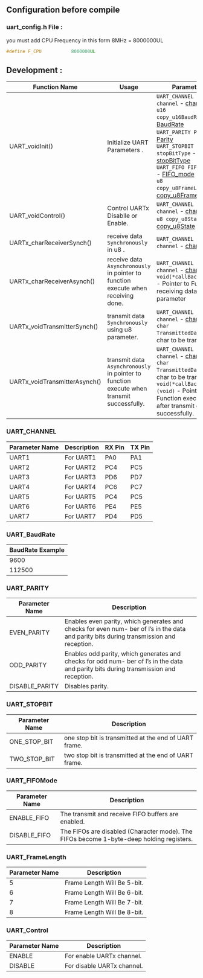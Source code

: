 ## Configuration before compile 
### uart_config.h File :
you must add CPU Frequency in this form 8MHz = 8000000UL
```c
#define F_CPU			8000000UL
```

## Development :  
| Function Name | Usage |  Parameter | return |
| ------ | ------ |  ------ |  ------ |
| UART_voidInit()  | Initialize UART Parameters .|`UART_CHANNEL channel` - <a href="#UART_CHANNEL">channel</a> <br /> `u16 copy_u16BaudRate` - <a href="#UART_BaudRate">BaudRate</a> <br /> `UART_PARITY Parity` - <a href="#UART_PARITY">Parity</a> <br /> `UART_STOPBIT stopBitType` - <a href="#UART_STOPBIT">stopBitType</a><br /> `UART_FIFO FIFO_mode` - <a href="#UART_FIFOMode">FIFO_mode</a><br /> `u8 copy_u8FrameLength` - <a href="#UART_FrameLength">copy_u8FrameLength</a><br />|`void`|
| UART_voidControl()  | Control UARTx Disablle or Enable. |`UART_CHANNEL channel` - <a href="#UART-CHANNEL">channel</a> <br />`u8 copy_u8State` - <a href="#UART_Control"> copy_u8State</a> <br />| `void`|
| UARTx_charReceiverSynch()  | receive data `Synchronously` in u8 . |`UART_CHANNEL channel` - <a href="#UART-CHANNEL">channel</a> | `u8`|
| UARTx_charReceiverAsynch()  | receive data `Asynchronously` in pointer to function execute when receiving done. |`UART_CHANNEL channel` - <a href="#UART-CHANNEL">channel</a> <br/> `void(*callBack)(u8)` - Pointer to Function receiving data in u8 parameter  | `void`|
| UARTx_voidTransmitterSynch()  | transmit  data `Synchronously` using u8 parameter. |`UART_CHANNEL channel` - <a href="#UART-CHANNEL">channel</a> <br/> `char TransmittedData` - char to be transmit. | `void`|
| UARTx_voidTransmitterAsynch()  | transmit  data `Asynchronously` in pointer to function execute when transmit successfully. |`UART_CHANNEL channel` - <a href="#UART-CHANNEL">channel</a> <br/> `char TransmittedData` - char to be transmit. <br/> `void(*callBack)(void)` - Pointer to Function execute after transmit data successfully.   | `void`|




### UART_CHANNEL
| Parameter Name | Description |  RX Pin |  TX Pin |
| ------ | ------ |  ------ | ------ | 
| UART1 | For UART1 | PA0 | PA1 |
| UART2 | For UART2 | PC4 | PC5 |
| UART3 | For UART3 | PD6 | PD7 |
| UART4 | For UART4 | PC6 | PC7 |
| UART5 | For UART5 | PC4 | PC5 |
| UART6 | For UART6 | PE4 | PE5 |
| UART7 | For UART7 | PD4 | PD5 |

### UART_BaudRate
| BaudRate Example | 
| ------ | 
| 9600 |
| 112500 |

### UART_PARITY
| Parameter Name | Description |
| ------ | ------ |
| EVEN_PARITY | Enables even parity, which generates and checks for even num- ber of l’s in the data and parity bits during transmission and reception. |
| ODD_PARITY |  Enables odd parity, which generates and checks for odd num- ber of l’s in the data and parity bits during transmission and reception. |
| DISABLE_PARITY | Disables parity. |
### UART_STOPBIT

| Parameter Name | Description |
| ------ | ------ |
| ONE_STOP_BIT | one stop bit is transmitted at the end of UART frame. |
| TWO_STOP_BIT | two stop bit is transmitted at the end of UART frame. |

### UART_FIFOMode

| Parameter Name | Description |
| ------ | ------ |
| ENABLE_FIFO | The transmit and receive FIFO buffers are enabled. |
| DISABLE_FIFO | The FIFOs are disabled (Character mode). The FIFOs become 1-byte-deep holding registers. |

### UART_FrameLength
| Parameter Name | Description |
| ------ | ------ |
| 5 | Frame Length Will Be 5-bit. |
| 6 | Frame Length Will Be 6-bit. |
| 7 | Frame Length Will Be 7-bit. |
| 8 | Frame Length Will Be 8-bit. |


### UART_Control
| Parameter Name | Description |
| ------ | ------ |
| ENABLE | For enable UARTx channel. |
| DISABLE | For disable UARTx channel. |

